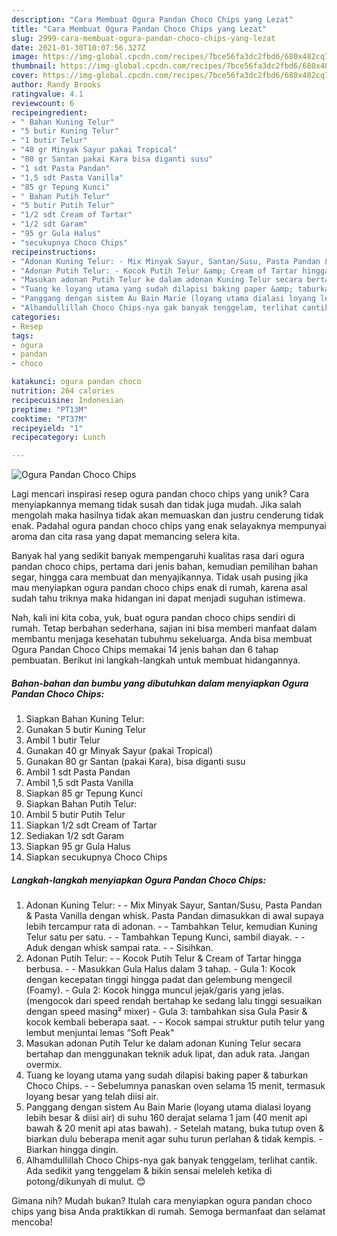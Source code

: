 ```yaml
---
description: "Cara Membuat Ogura Pandan Choco Chips yang Lezat"
title: "Cara Membuat Ogura Pandan Choco Chips yang Lezat"
slug: 2999-cara-membuat-ogura-pandan-choco-chips-yang-lezat
date: 2021-01-30T10:07:56.327Z
image: https://img-global.cpcdn.com/recipes/7bce56fa3dc2fbd6/680x482cq70/ogura-pandan-choco-chips-foto-resep-utama.jpg
thumbnail: https://img-global.cpcdn.com/recipes/7bce56fa3dc2fbd6/680x482cq70/ogura-pandan-choco-chips-foto-resep-utama.jpg
cover: https://img-global.cpcdn.com/recipes/7bce56fa3dc2fbd6/680x482cq70/ogura-pandan-choco-chips-foto-resep-utama.jpg
author: Randy Brooks
ratingvalue: 4.1
reviewcount: 6
recipeingredient:
- " Bahan Kuning Telur"
- "5 butir Kuning Telur"
- "1 butir Telur"
- "40 gr Minyak Sayur pakai Tropical"
- "80 gr Santan pakai Kara bisa diganti susu"
- "1 sdt Pasta Pandan"
- "1,5 sdt Pasta Vanilla"
- "85 gr Tepung Kunci"
- " Bahan Putih Telur"
- "5 butir Putih Telur"
- "1/2 sdt Cream of Tartar"
- "1/2 sdt Garam"
- "95 gr Gula Halus"
- "secukupnya Choco Chips"
recipeinstructions:
- "Adonan Kuning Telur: - Mix Minyak Sayur, Santan/Susu, Pasta Pandan &amp; Pasta Vanilla dengan whisk. Pasta Pandan dimasukkan di awal supaya lebih tercampur rata di adonan. - Tambahkan Telur, kemudian Kuning Telur satu per satu. - Tambahkan Tepung Kunci, sambil diayak. - Aduk dengan whisk sampai rata. - Sisihkan."
- "Adonan Putih Telur: - Kocok Putih Telur &amp; Cream of Tartar hingga berbusa. - Masukkan Gula Halus dalam 3 tahap. Gula 1: Kocok dengan kecepatan tinggi hingga padat dan gelembung mengecil (Foamy). Gula 2: Kocok hingga muncul jejak/garis yang jelas. (mengocok dari speed rendah bertahap ke sedang lalu tinggi sesuaikan dengan speed masing² mixer) Gula 3: tambahkan sisa Gula Pasir &amp; kocok kembali beberapa saat. - Kocok sampai struktur putih telur yang lembut menjuntai lemas “Soft Peak&#34;"
- "Masukan adonan Putih Telur ke dalam adonan Kuning Telur secara bertahap dan menggunakan teknik aduk lipat, dan aduk rata. Jangan overmix."
- "Tuang ke loyang utama yang sudah dilapisi baking paper &amp; taburkan Choco Chips.  Sebelumnya panaskan oven selama 15 menit, termasuk loyang besar yang telah diisi air."
- "Panggang dengan sistem Au Bain Marie (loyang utama dialasi loyang lebih besar &amp; diisi air) di suhu 160 derajat selama 1 jam (40 menit api bawah &amp; 20 menit api atas bawah). Setelah matang, buka tutup oven &amp; biarkan dulu beberapa menit agar suhu turun perlahan &amp; tidak kempis. Biarkan hingga dingin."
- "Alhamdullillah Choco Chips-nya gak banyak tenggelam, terlihat cantik. Ada sedikit yang tenggelam &amp; bikin sensai meleleh ketika di potong/dikunyah di mulut. 😊"
categories:
- Resep
tags:
- ogura
- pandan
- choco

katakunci: ogura pandan choco 
nutrition: 264 calories
recipecuisine: Indonesian
preptime: "PT13M"
cooktime: "PT37M"
recipeyield: "1"
recipecategory: Lunch

---
```



![Ogura Pandan Choco Chips](https://img-global.cpcdn.com/recipes/7bce56fa3dc2fbd6/680x482cq70/ogura-pandan-choco-chips-foto-resep-utama.jpg)

Lagi mencari inspirasi resep ogura pandan choco chips yang unik? Cara menyiapkannya memang tidak susah dan tidak juga mudah. Jika salah mengolah maka hasilnya tidak akan memuaskan dan justru cenderung tidak enak. Padahal ogura pandan choco chips yang enak selayaknya mempunyai aroma dan cita rasa yang dapat memancing selera kita.

Banyak hal yang sedikit banyak mempengaruhi kualitas rasa dari ogura pandan choco chips, pertama dari jenis bahan, kemudian pemilihan bahan segar, hingga cara membuat dan menyajikannya. Tidak usah pusing jika mau menyiapkan ogura pandan choco chips enak di rumah, karena asal sudah tahu triknya maka hidangan ini dapat menjadi suguhan istimewa.




Nah, kali ini kita coba, yuk, buat ogura pandan choco chips sendiri di rumah. Tetap berbahan sederhana, sajian ini bisa memberi manfaat dalam membantu menjaga kesehatan tubuhmu sekeluarga. Anda bisa membuat Ogura Pandan Choco Chips memakai 14 jenis bahan dan 6 tahap pembuatan. Berikut ini langkah-langkah untuk membuat hidangannya.

<!--inarticleads1-->

##### Bahan-bahan dan bumbu yang dibutuhkan dalam menyiapkan Ogura Pandan Choco Chips:

1. Siapkan  Bahan Kuning Telur:
1. Gunakan 5 butir Kuning Telur
1. Ambil 1 butir Telur
1. Gunakan 40 gr Minyak Sayur (pakai Tropical)
1. Gunakan 80 gr Santan (pakai Kara), bisa diganti susu
1. Ambil 1 sdt Pasta Pandan
1. Ambil 1,5 sdt Pasta Vanilla
1. Siapkan 85 gr Tepung Kunci
1. Siapkan  Bahan Putih Telur:
1. Ambil 5 butir Putih Telur
1. Siapkan 1/2 sdt Cream of Tartar
1. Sediakan 1/2 sdt Garam
1. Siapkan 95 gr Gula Halus
1. Siapkan secukupnya Choco Chips




<!--inarticleads2-->

##### Langkah-langkah menyiapkan Ogura Pandan Choco Chips:

1. Adonan Kuning Telur: - - Mix Minyak Sayur, Santan/Susu, Pasta Pandan &amp; Pasta Vanilla dengan whisk. Pasta Pandan dimasukkan di awal supaya lebih tercampur rata di adonan. - - Tambahkan Telur, kemudian Kuning Telur satu per satu. - - Tambahkan Tepung Kunci, sambil diayak. - - Aduk dengan whisk sampai rata. - - Sisihkan.
1. Adonan Putih Telur: - - Kocok Putih Telur &amp; Cream of Tartar hingga berbusa. - - Masukkan Gula Halus dalam 3 tahap. - Gula 1: Kocok dengan kecepatan tinggi hingga padat dan gelembung mengecil (Foamy). - Gula 2: Kocok hingga muncul jejak/garis yang jelas. (mengocok dari speed rendah bertahap ke sedang lalu tinggi sesuaikan dengan speed masing² mixer) - Gula 3: tambahkan sisa Gula Pasir &amp; kocok kembali beberapa saat. - - Kocok sampai struktur putih telur yang lembut menjuntai lemas “Soft Peak&#34;
1. Masukan adonan Putih Telur ke dalam adonan Kuning Telur secara bertahap dan menggunakan teknik aduk lipat, dan aduk rata. Jangan overmix.
1. Tuang ke loyang utama yang sudah dilapisi baking paper &amp; taburkan Choco Chips. -  - Sebelumnya panaskan oven selama 15 menit, termasuk loyang besar yang telah diisi air.
1. Panggang dengan sistem Au Bain Marie (loyang utama dialasi loyang lebih besar &amp; diisi air) di suhu 160 derajat selama 1 jam (40 menit api bawah &amp; 20 menit api atas bawah). - Setelah matang, buka tutup oven &amp; biarkan dulu beberapa menit agar suhu turun perlahan &amp; tidak kempis. - Biarkan hingga dingin.
1. Alhamdullillah Choco Chips-nya gak banyak tenggelam, terlihat cantik. Ada sedikit yang tenggelam &amp; bikin sensai meleleh ketika di potong/dikunyah di mulut. 😊




Gimana nih? Mudah bukan? Itulah cara menyiapkan ogura pandan choco chips yang bisa Anda praktikkan di rumah. Semoga bermanfaat dan selamat mencoba!
